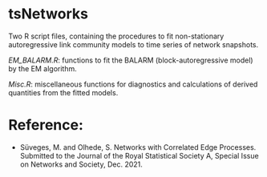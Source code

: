 # tsNetworks


Two R script files, containing the procedures to fit non-stationary autoregressive link community models to time series of network snapshots. 

*EM_BALARM.R*: functions to fit the BALARM (block-autoregressive model) by the EM algorithm.

*Misc.R*: miscellaneous functions for diagnostics and calculations of derived quantities from the fitted models. 

# Reference:
- Süveges, M. and Olhede, S. Networks with Correlated Edge Processes. Submitted to the Journal of the Royal Statistical Society A, Special Issue on Networks and Society, Dec. 2021.
